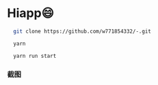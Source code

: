 # Hiapp😄

```bash
  git clone https://github.com/w771854332/-.git
```

```bash
  yarn
```

```bash
  yarn run start
```

### 截图

![]()
